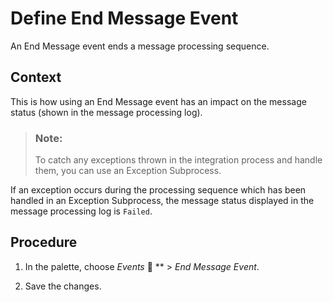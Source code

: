 <!-- loio4774b5f6f30745d78ba2d7d0ceece516 -->

<link rel="stylesheet" type="text/css" href="../css/sap-icons.css"/>

# Define End Message Event

An End Message event ends a message processing sequence.



## Context

This is how using an End Message event has an impact on the message status \(shown in the message processing log\).

> ### Note:  
> To catch any exceptions thrown in the integration process and handle them, you can use an Exception Subprocess.

If an exception occurs during the processing sequence which has been handled in an Exception Subprocess, the message status displayed in the message processing log is `Failed`.



<a name="loio4774b5f6f30745d78ba2d7d0ceece516__steps_k1p_xct_2z"/>

## Procedure

1.  In the palette, choose *Events* <span class="SAP-icons"></span> ** \> *End Message Event*.

2.  Save the changes.


